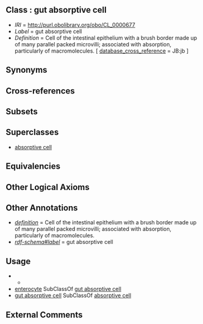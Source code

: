 
## Class : gut absorptive cell

 * *IRI* = http://purl.obolibrary.org/obo/CL_0000677
 * *Label* = gut absorptive cell
 * *Definition* = Cell of the intestinal epithelium with a brush border made up of many parallel packed microvilli; associated with absorption, particularly of macromolecules. [ [database_cross_reference](../../ef/oboInOwl#hasDbXref.md) = JB:jb ]

## Synonyms


## Cross-references


## Subsets


## Superclasses

 * [absorptive cell](../../CL/12/CL_0000212.md)

## Equivalencies


## Other Logical Axioms


## Other Annotations

 * *[definition](../../IAO/15/IAO_0000115.md)* = Cell of the intestinal epithelium with a brush border made up of many parallel packed microvilli; associated with absorption, particularly of macromolecules.
 * *[rdf-schema#label](../../el/rdf-schema#label.md)* = gut absorptive cell

## Usage

 * -
 * [enterocyte](../../CL/84/CL_0000584.md) SubClassOf [gut absorptive cell](../../CL/77/CL_0000677.md)
 * [gut absorptive cell](../../CL/77/CL_0000677.md) SubClassOf [absorptive cell](../../CL/12/CL_0000212.md)

## External Comments

